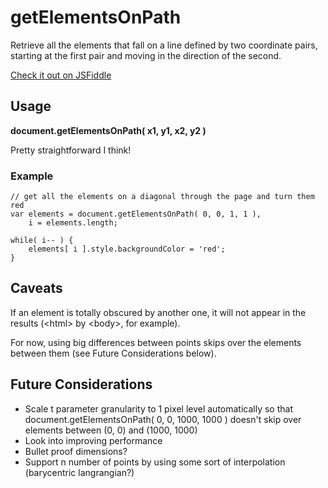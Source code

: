 # getElementsOnPath
Retrieve all the elements that fall on a line defined by two coordinate pairs, starting at the first pair and moving in the direction of the second.

[Check it out on JSFiddle](http://jsfiddle.net/discomfort/2B7nt)

## Usage
**document.getElementsOnPath( x1, y1, x2, y2 )**

Pretty straightforward I think!

### Example

	// get all the elements on a diagonal through the page and turn them red
	var elements = document.getElementsOnPath( 0, 0, 1, 1 ),
		i = elements.length;

	while( i-- ) {
		elements[ i ].style.backgroundColor = 'red';
	}

## Caveats
If an element is totally obscured by another one, it will not appear in the results (&lt;html&gt; by &lt;body&gt;, for example).

For now, using big differences between points skips over the elements between them (see Future Considerations below).

## Future Considerations

* Scale t parameter granularity to 1 pixel level automatically so that document.getElementsOnPath( 0, 0, 1000, 1000 ) doesn't skip over elements between (0, 0) and (1000, 1000)
* Look into improving performance
* Bullet proof dimensions?
* Support n number of points by using some sort of interpolation (barycentric langrangian?)